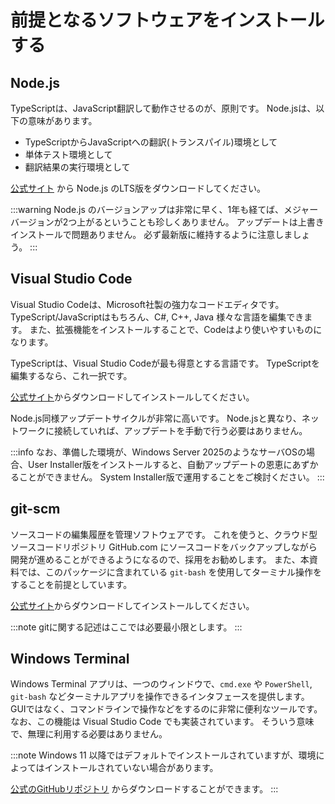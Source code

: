 # 前提となるソフトウェアをインストールする

## Node.js

TypeScriptは、JavaScript翻訳して動作させるのが、原則です。
Node.jsは、以下の意味があります。

* TypeScriptからJavaScriptへの翻訳(トランスパイル)環境として
* 単体テスト環境として
* 翻訳結果の実行環境として

[公式サイト](https://nodejs.org/)
から Node.js のLTS版をダウンロードしてください。

:::warning
Node.js のバージョンアップは非常に早く、1年も経てば、メジャーバージョンが2つ上がるということも珍しくありません。
アップデートは上書きインストールで問題ありません。
必ず最新版に維持するように注意しましょう。
:::

## Visual Studio Code

Visual Studio Codeは、Microsoft社製の強力なコードエディタです。
TypeScript/JavaScriptはもちろん、C#, C++, Java 様々な言語を編集できます。
また、拡張機能をインストールすることで、Codeはより使いやすいものになります。

TypeScriptは、Visual Studio Codeが最も得意とする言語です。
TypeScriptを編集するなら、これ一択です。

[公式サイト](https://code.visualstudio.com/)からダウンロードしてインストールしてください。

Node.js同様アップデートサイクルが非常に高いです。
Node.jsと異なり、ネットワークに接続していれば、アップデートを手動で行う必要はありません。

:::info
なお、準備した環境が、Windows Server 2025のようなサーバOSの場合、User Installer版をインストールすると、自動アップデートの恩恵にあずかることができません。
System Installer版で運用することをご検討ください。
:::

## git-scm <Badge text="推奨" type="info" vertical="top" />

ソースコードの編集履歴を管理ソフトウェアです。
これを使うと、クラウド型ソースコードリポジトリ GitHub.com にソースコードをバックアップしながら開発が進めることができるようになるので、採用をお勧めします。
また、本資料では、このパッケージに含まれている `git-bash` を使用してターミナル操作をすることを前提としています。

[公式サイト](https://git-scm.com/)からダウンロードしてインストールしてください。

:::note
gitに関する記述はここでは必要最小限とします。
:::

## Windows Terminal <Badge text="オプション" type="tip" vertical="top" />

Windows Terminal アプリは、一つのウィンドウで、`cmd.exe` や `PowerShell`, `git-bash` などターミナルアプリを操作できるインタフェースを提供します。
GUIではなく、コマンドラインで操作などをするのに非常に便利なツールです。
なお、この機能は Visual Studio Code でも実装されています。
そういう意味で、無理に利用する必要はありません。

:::note
Windows 11 以降ではデフォルトでインストールされていますが、環境によってはインストールされていない場合があります。

[公式のGitHubリポジトリ](https://github.com/microsoft/terminal/releases)
からダウンロードすることができます。
:::